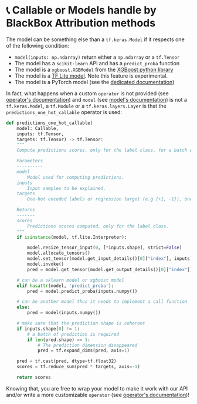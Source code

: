 # 📞 Callable or Models handle by BlackBox Attribution methods

The model can be something else than a `tf.keras.Model` if it respects one of the following condition:

- `model(inputs: np.ndarray)` return either a `np.ndarray` or a `tf.Tensor`
- The model has a `scikit-learn` API and has a `predict_proba` function
- The model is a `xgboost.XGBModel` from the [XGBoost python library](https://xgboost.readthedocs.io/en/latest/python/python_intro.html)
- The model is a [TF Lite model](https://www.tensorflow.org/api_docs/python/tf/lite). Note this feature is experimental.
- The model is a PyTorch model (see the [dedicated documentation](../pytorch/))

In fact, what happens when a custom `operator` is not provided (see [operator's documentation](../api_attributions/#tasks-and-operator)) and `model` (see [model's documentation](../api_attributions/#model)) is not a `tf.keras.Model`, a `tf.Module` or a `tf.keras.layers.Layer` is that the `predictions_one_hot_callable` operator is used:

```python
def predictions_one_hot_callable(
    model: Callable,
    inputs: tf.Tensor,
    targets: tf.Tensor) -> tf.Tensor:
    """
    Compute predictions scores, only for the label class, for a batch of samples.

    Parameters
    ----------
    model
        Model used for computing predictions.
    inputs
        Input samples to be explained.
    targets
        One-hot encoded labels or regression target (e.g {+1, -1}), one for each sample.

    Returns
    -------
    scores
        Predictions scores computed, only for the label class.
    """
    if isinstance(model, tf.lite.Interpreter):

        model.resize_tensor_input(0, [*inputs.shape], strict=False)
        model.allocate_tensors()
        model.set_tensor(model.get_input_details()[0]["index"], inputs)
        model.invoke()
        pred = model.get_tensor(model.get_output_details()[0]["index"])

    # can be a sklearn model or xgboost model
    elif hasattr(model, 'predict_proba'):
        pred = model.predict_proba(inputs.numpy())

    # can be another model thus it needs to implement a call function
    else:
        pred = model(inputs.numpy())

    # make sure that the prediction shape is coherent
    if inputs.shape[0] != 1:
        # a batch of prediction is required
        if len(pred.shape) == 1:
            # The prediction dimension disappeared
            pred = tf.expand_dims(pred, axis=1)

    pred = tf.cast(pred, dtype=tf.float32)
    scores = tf.reduce_sum(pred * targets, axis=-1)

    return scores
```

Knowing that, you are free to wrap your model to make it work with our API and/or write a more customizable `operator` (see [operator's documentation](../api_attributions/#providing-custom-operator))!